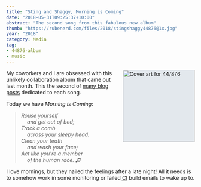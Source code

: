 ```yaml
---
title: "Sting and Shaggy, Morning is Coming"
date: "2018-05-31T09:25:37+10:00"
abstract: "The second song from this fabulous new album"
thumb: "https://rubenerd.com/files/2018/stingshaggy44876@1x.jpg"
year: "2018"
category: Media
tag:
- 44876-album
- music
---
```

<p><img src="https://rubenerd.com/files/2018/stingshaggy44876@1x.jpg" srcset="https://rubenerd.com/files/2018/stingshaggy44876@1x.jpg 1x, https://rubenerd.com/files/2018/stingshaggy44876@2x.jpg 2x" alt="Cover art for 44/876" style="width:192px; height:192px; float:right; margin:0 0 1em 2em; background:#e3e8ed" /></p>

My coworkers and I are obsessed with this unlikely collaboration album that came out last month. This the second of [many blog posts] dedicated to each song.

Today we have *Morning is Coming*:

> *Rouse yourself  
> &nbsp;&nbsp;&nbsp;&nbsp;and get out of bed;*  
> *Track a comb  
> &nbsp;&nbsp;&nbsp;&nbsp;across your sleepy head.*  
> *Clean your teath  
> &nbsp;&nbsp;&nbsp;&nbsp;and wash your face;*   
> *Act like you're a member  
> &nbsp;&nbsp;&nbsp;&nbsp;of the human race. ♫*

I love mornings, but they nailed the feelings after a late night! All it needs is to somehow work in some monitoring or failed <abbr title="continuous integration">CI</abbr> build emails to wake up to.

[many blog posts]: https://rubenerd.com/tag/44876-album/

